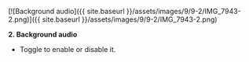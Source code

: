 ---
---

[![Background audio]({{ site.baseurl }}/assets/images/9/9-2/IMG_7943-2.png)]({{
site.baseurl }}/assets/images/9/9-2/IMG_7943-2.png)

**2. Background audio**

- Toggle to enable or disable it.
